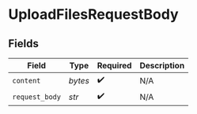 # UploadFilesRequestBody


## Fields

| Field              | Type               | Required           | Description        |
| ------------------ | ------------------ | ------------------ | ------------------ |
| `content`          | *bytes*            | :heavy_check_mark: | N/A                |
| `request_body`     | *str*              | :heavy_check_mark: | N/A                |
